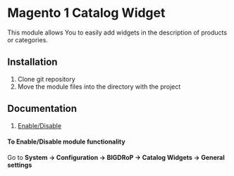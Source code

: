 # Magento 1 Catalog Widget
This module allows You to easily add widgets in the description of products or categories.

## Installation
1. Clone git repository
2. Move the module files into the directory with the project

## Documentation
1. [Enable/Disable](#to-enabledisable-module-functionality)

#### To Enable/Disable module functionality
Go to **System → Configuration → BIGDRoP → Catalog Widgets → General settings**